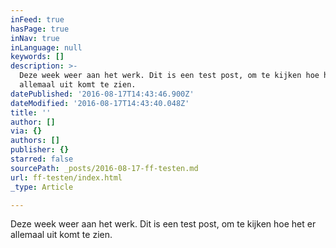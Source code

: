 ```yaml
---
inFeed: true
hasPage: true
inNav: true
inLanguage: null
keywords: []
description: >-
  Deze week weer aan het werk. Dit is een test post, om te kijken hoe het er
  allemaal uit komt te zien.
datePublished: '2016-08-17T14:43:46.900Z'
dateModified: '2016-08-17T14:43:40.048Z'
title: ''
author: []
via: {}
authors: []
publisher: {}
starred: false
sourcePath: _posts/2016-08-17-ff-testen.md
url: ff-testen/index.html
_type: Article

---
```

Deze week weer aan het werk. Dit is een test post, om te kijken hoe het er allemaal uit komt te zien.